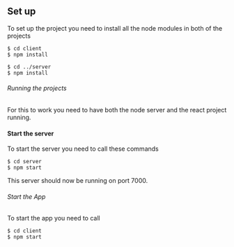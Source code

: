 ## Set up
To set up the project you need to install all the node modules in both of the projects
```
$ cd client
$ npm install
```
```
$ cd ../server
$ npm install
```
###### Running the projects
For this to work you need to have both the node server and the react project running.

#### Start the server
To start the server you need to call these commands
```
$ cd server
$ npm start
```
This server should now be running on port 7000. 
###### Start the App
To start the app you need to call
```
$ cd client
$ npm start
```
